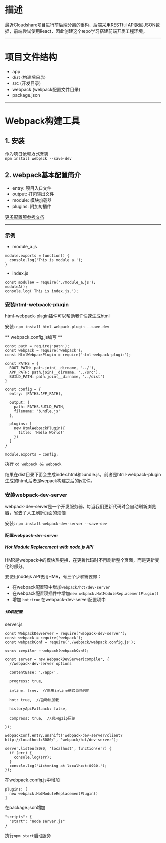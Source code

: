 # 描述
最近Cloudshare项目进行前后端分离的重构，后端采用RESTful API返回JSON数据，前端尝试使用React，因此创建这个repo学习搭建前端开发工程环境。

---
# 项目文件结构
  * app
   * dist (构建后目录)
   * src (开发目录)
   * webpack (webpack配置文件目录)
  * package.json

---
# Webpack构建工具
## 1. 安装
作为项目依赖方式安装<br>
`npm install webpack --save-dev`

## 2. webpack基本配置简介
* entry: 项目入口文件
* output: 打包输出文件
* module: 模块加载器
* plugins: 附加的插件

[更多配置项参考文档](https://github.com/webpack/docs/wiki/configuration#configuration-object-content)

---
### 示例
* module_a.js
```
module.exports = function() {
  console.log('This is module a.');
}
```
* index.js
```
const moduleA = require('./module_a.js');
moduleA();
console.log('This is index.js.');
```

### 安装html-webpack-plugin
html-webpack-plugin插件可以帮助我们快速生成html

安装: `npm install html-webpack-plugin --save-dev`<br>

** webpack.config.js编写 **

```
const path = require('path');
const webpack = require('webpack');
const HtmlWebpackPlugin = require('html-webpack-plugin');

const PATHS = {
  ROOT_PATH: path.join(__dirname, '../'),
  APP_PATH: path.join(__dirname, '../src'),
  BUILD_PATH: path.join(__dirname, '../dist')
}

const config = {
  entry: [PATHS.APP_PATH],

  output: {
    path: PATHS.BUILD_PATH,
    filename: 'bundle.js'
  },

  plugins: [
    new HtmlWebpackPlugin({
      title: 'Hello World!'
    })
  ]
}

module.exports = config;
```

执行 `cd webpack && webpack`

结果在dist目录下面会生成index.html和bundle.js，前者是html-webpack-plugin生成的html,后者是wepack构建之后的js文件。

### 安装webpack-dev-server
webpack-dev-server是一个开发服务器，每当我们更新代码时会自动刷新浏览器，省去了人工刷新页面的烦恼

安装: `npm install webpack-dev-server --save-dev`

#### 配置webpack-dev-server

##### Hot Module Replacement with node.js API
HMR是webpack中的模块热更换，在更新代码时不再刷新整个页面，而是更新变化的部分。

要使用nodejs API使用HMR，有三个步骤需要做：
* 在webpack配置项中增加`webpack/hot/dev-server`
* 在webpack配置项插件中增加`new webpack.HotModuleReplacementPlugin()`
* 增加 `hot:true` 在webpack-dev-server配置项中

##### 详细配置
server.js

```
const WebpackDevServer = require('webpack-dev-server');
const webpack = require('webpack');
const webpackConf = require('./webpack/webpack.config.js');

const compiler = webpack(webpackConf);

const server = new WebpackDevServer(compiler, {
  //webpack-dev-server options

  contentBase: './app/',

  progress: true,

  inline: true,  //启用inline模式自动刷新

  hot: true,  //启动热加载

  historyApiFallback: false,

  compress: true,  //启用gzip压缩

});

webpackConf.entry.unshift('webpack-dev-server/client?http://localhost:8080/', 'webpack/hot/dev-server');

server.listen(8080, 'localhost', function(err) {
  if (err) {
    console.log(err);
  }
  console.log('Listening at localhost:8080.');
});
```

在webpack.config.js中增加
```
plugins: [
  new webpack.HotModuleReplacementPlugin()
]
```

在package.json增加
```
"scripts": {
  "start": "node server.js"
}
```

执行`npm start`启动服务
